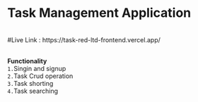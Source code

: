 <h1>Task Management Application</h1> <br>
#Live Link : https://task-red-ltd-frontend.vercel.app/<br> <br>

**Functionality**<br>
`1.`Singin and signup<br>
   `2.`Task Crud operation<br>
   `3.`Task shorting<br>
   `4.`Task searching<br>

